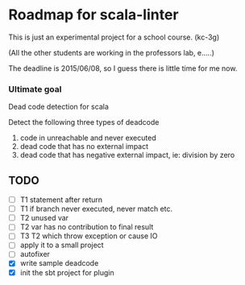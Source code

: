 # Roadmap for scala-linter

This is just an experimental project for a school course. (kc-3g)

(All the other students are working in the professors lab, e.....)

The deadline is 2015/06/08, so I guess there is little time for me now.

### Ultimate goal

Dead code detection for scala

Detect the following three types of deadcode

1. code in unreachable and never executed
2. dead code that has no external impact
3. dead code that has negative external impact, ie: division by zero

## TODO

- [ ] T1 statement after return
- [ ] T1 if branch never executed, never match etc.
- [ ] T2 unused var
- [ ] T2 var has no contribution to final result
- [ ] T3 T2 which throw exception or cause IO
- [ ] apply it to a small project
- [ ] autofixer
- [x] write sample deadcode
- [x] init the sbt project for plugin
